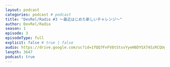 ```yaml
---
layout: podcast
categories: podcast # podcast
title: "DevRel/Radio #3 〜最近はじめた新しいチャレンジ〜"
author: DevRel/Radio
season: 1
episode: 3
episodeType: full
explicit: false # true | false
audio: https://drive.google.com/uc?id=1fQQ7FnFV8tStsvYyeH8DYSX74SzRCQUg
length: 3647
podcast: true
---
```

